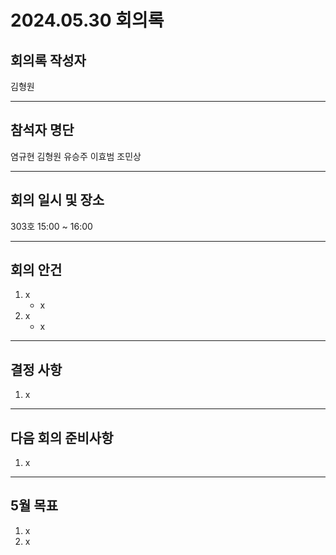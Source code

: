 # 2024.05.30 회의록
## 회의록 작성자
김형원
***
## 참석자 명단
염규현
김형원
유승주
이효범
조민상
***
## 회의 일시 및 장소
303호 15:00 ~ 16:00
***
## 회의 안건
1. x
   - x
2. x
   - x
***
## 결정 사항
1. x
***
## 다음 회의 준비사항
1. x
***
## 5월 목표
1. x
2. x
